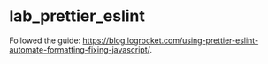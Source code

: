 # lab_prettier_eslint

Followed the guide: https://blog.logrocket.com/using-prettier-eslint-automate-formatting-fixing-javascript/.
